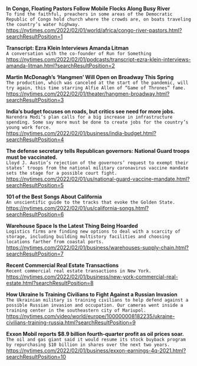 **In Congo, Floating Pastors Follow Mobile Flocks Along Busy River**\
`To find the faithful, preachers in some areas of the Democratic Republic of Congo hold church where the crowds are, on boats traveling the country’s water highway.`\
https://nytimes.com/2022/02/01/world/africa/congo-river-pastors.html?searchResultPosition=1

**Transcript: Ezra Klein Interviews Amanda Litman**\
`A conversation with the co-founder of Run for Something`\
https://nytimes.com/2022/02/01/podcasts/transcript-ezra-klein-interviews-amanda-litman.html?searchResultPosition=2

**Martin McDonagh’s ‘Hangmen’ Will Open on Broadway This Spring**\
`The production, which was canceled at the start of the pandemic, will try again, this time starring Alfie Allen of “Game of Thrones” fame.`\
https://nytimes.com/2022/02/01/theater/hangmen-broadway.html?searchResultPosition=3

**India’s budget focuses on roads, but critics see need for more jobs.**\
`Narendra Modi’s plan calls for a big increase in infrastructure spending. Some say more must be done to create jobs for the country’s young work force.`\
https://nytimes.com/2022/02/01/business/india-budget.html?searchResultPosition=4

**The defense secretary tells Republican governors: National Guard troops must be vaccinated.**\
`Lloyd J. Austin’s rejection of the governors’ request to exempt their states’ troops from the national military coronavirus vaccine mandate sets the stage for a possible court fight.`\
https://nytimes.com/2022/02/01/us/national-guard-vaccine-mandate.html?searchResultPosition=5

**101 of the Best Songs About California**\
`An unscientific guide to the tracks that evoke the Golden State.`\
https://nytimes.com/2022/02/01/us/california-songs.html?searchResultPosition=6

**Warehouse Space Is the Latest Thing Being Hoarded**\
`Logistics firms are finding new options to deal with a scarcity of storage, including building multistory facilities and choosing locations farther from coastal ports.`\
https://nytimes.com/2022/02/01/business/warehouses-supply-chain.html?searchResultPosition=7

**Recent Commercial Real Estate Transactions**\
`Recent commercial real estate transactions in New York.`\
https://nytimes.com/2022/02/01/business/new-york-commercial-real-estate.html?searchResultPosition=8

**How Ukraine Is Training Civilians to Fight Against a Russian Invasion**\
`The Ukrainian military is training civilians to help defend against a possible Russian invasion and occupation. Our cameras went inside a training center in the southeastern city of Mariupol.`\
https://nytimes.com/video/world/europe/100000008182235/ukraine-civilians-training-russia.html?searchResultPosition=9

**Exxon Mobil reports $8.9 billion fourth-quarter profit as oil prices soar.**\
`The oil and gas giant said it would resume its stock buyback program by repurchasing $10 billion in shares over the next two years.`\
https://nytimes.com/2022/02/01/business/exxon-earnings-4q-2021.html?searchResultPosition=10

